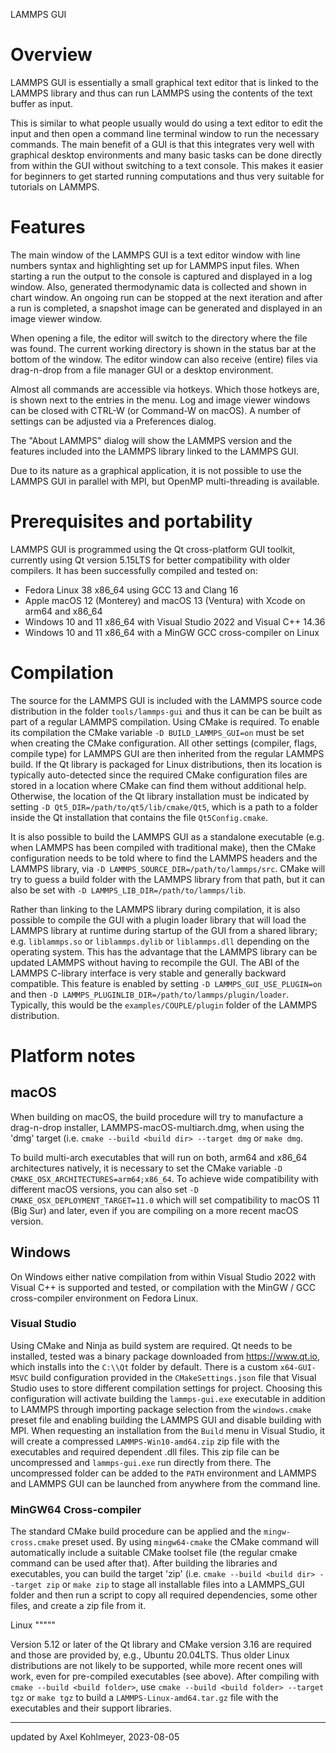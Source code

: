 LAMMPS GUI

# Overview

LAMMPS GUI is essentially a small graphical text editor that is linked
to the LAMMPS library and thus can run LAMMPS using the contents of the
text buffer as input.

This is similar to what people usually would do using a text editor to
edit the input and then open a command line terminal window to run the
necessary commands.  The main benefit of a GUI is that this integrates
very well with graphical desktop environments and many basic tasks can
be done directly from within the GUI without switching to a text
console.  This makes it easier for beginners to get started running
computations and thus very suitable for tutorials on LAMMPS.

# Features

The main window of the LAMMPS GUI is a text editor window with line
numbers syntax and highlighting set up for LAMMPS input files.  When
starting a run the output to the console is captured and displayed in a
log window.  Also, generated thermodynamic data is collected and shown
in chart window.  An ongoing run can be stopped at the next iteration
and after a run is completed, a snapshot image can be generated and
displayed in an image viewer window.

When opening a file, the editor will switch to the directory where the
file was found.  The current working directory is shown in the status
bar at the bottom of the window. The editor window can also receive
(entire) files via drag-n-drop from a file manager GUI or a desktop
environment.

Almost all commands are accessible via hotkeys. Which those hotkeys are,
is shown next to the entries in the menu.  Log and image viewer windows
can be closed with CTRL-W (or Command-W on macOS).
A number of settings can be adjusted via a Preferences dialog.

The "About LAMMPS" dialog will show the LAMMPS version and the features
included into the LAMMPS library linked to the LAMMPS GUI.

Due to its nature as a graphical application, it is not possible to use
the LAMMPS GUI in parallel with MPI, but OpenMP multi-threading is
available.

# Prerequisites and portability

LAMMPS GUI is programmed using the Qt cross-platform GUI toolkit,
currently using Qt version 5.15LTS for better compatibility with older
compilers. It has been successfully compiled and tested on:

- Fedora Linux 38 x86\_64 using GCC 13 and Clang 16
- Apple macOS 12 (Monterey) and macOS 13 (Ventura) with Xcode on arm64 and x86\_64
- Windows 10 and 11 x86_64 with Visual Studio 2022 and Visual C++ 14.36
- Windows 10 and 11 x86_64 with a MinGW GCC cross-compiler on Linux

# Compilation

The source for the LAMMPS GUI is included with the LAMMPS source code
distribution in the folder `tools/lammps-gui` and thus it can be can be
built as part of a regular LAMMPS compilation.  Using CMake is required.
To enable its compilation the CMake variable `-D BUILD_LAMMPS_GUI=on`
must be set when creating the CMake configuration.  All other settings
(compiler, flags, compile type) for LAMMPS GUI are then inherited from
the regular LAMMPS build.  If the Qt library is packaged for Linux
distributions, then its location is typically auto-detected since the
required CMake configuration files are stored in a location where CMake
can find them without additional help.  Otherwise, the location of the
Qt library installation must be indicated by setting `-D
Qt5_DIR=/path/to/qt5/lib/cmake/Qt5`, which is a path to a folder inside
the Qt installation that contains the file `Qt5Config.cmake`.

It is also possible to build the LAMMPS GUI as a standalone executable
(e.g. when LAMMPS has been compiled with traditional make), then the
CMake configuration needs to be told where to find the LAMMPS headers
and the LAMMPS library, via `-D LAMMPS_SOURCE_DIR=/path/to/lammps/src`.
CMake will try to guess a build folder with the LAMMPS library from that
path, but it can also be set with `-D LAMMPS_LIB_DIR=/path/to/lammps/lib`.

Rather than linking to the LAMMPS library during compilation, it is also
possible to compile the GUI with a plugin loader library that will load
the LAMMPS library at runtime during startup of the GUI from a shared
library; e.g. `liblammps.so` or `liblammps.dylib` or `liblammps.dll`
depending on the operating system.  This has the advantage that the
LAMMPS library can be updated LAMMPS without having to recompile the
GUI.  The ABI of the LAMMPS C-library interface is very stable and
generally backward compatible.  This feature is enabled by setting `-D
LAMMPS_GUI_USE_PLUGIN=on` and then `-D
LAMMPS_PLUGINLIB_DIR=/path/to/lammps/plugin/loader`. Typically, this
would be the `examples/COUPLE/plugin` folder of the LAMMPS distribution.

# Platform notes

## macOS

When building on macOS, the build procedure will try to manufacture a
drag-n-drop installer, LAMMPS-macOS-multiarch.dmg, when using the 'dmg'
target (i.e. `cmake --build <build dir> --target dmg` or `make dmg`.

To build multi-arch executables that will run on both, arm64 and x86_64
architectures natively, it is necessary to set the CMake variable `-D
CMAKE_OSX_ARCHITECTURES=arm64;x86_64`.  To achieve wide compatibility
with different macOS versions, you can also set `-D
CMAKE_OSX_DEPLOYMENT_TARGET=11.0` which will set compatibility to macOS
11 (Big Sur) and later, even if you are compiling on a more recent macOS
version.


## Windows

On Windows either native compilation from within Visual Studio 2022 with
Visual C++ is supported and tested, or compilation with the MinGW / GCC
cross-compiler environment on Fedora Linux.

### Visual Studio

Using CMake and Ninja as build system are required. Qt needs to be
installed, tested was a binary package downloaded from
https://www.qt.io, which installs into the `C:\\Qt` folder by default.
There is a custom `x64-GUI-MSVC` build configuration provided in the
`CMakeSettings.json` file that Visual Studio uses to store different
compilation settings for project.  Choosing this configuration will
activate building the `lammps-gui.exe` executable in addition to LAMMPS
through importing package selection from the `windows.cmake` preset
file and enabling building the LAMMPS GUI and disable building with MPI.
When requesting an installation from the `Build` menu in Visual Studio,
it will create a compressed `LAMMPS-Win10-amd64.zip` zip file with the
executables and required dependent .dll files.  This zip file can be
uncompressed and `lammps-gui.exe` run directly from there.  The
uncompressed folder can be added to the `PATH` environment and LAMMPS
and LAMMPS GUI can be launched from anywhere from the command line.

### MinGW64 Cross-compiler

The standard CMake build procedure can be applied and the
`mingw-cross.cmake` preset used. By using `mingw64-cmake` the CMake
command will automatically include a suitable CMake toolset file (the
regular cmake command can be used after that).  After building the
libraries and executables, you can build the target 'zip'
(i.e. `cmake --build <build dir> --target zip` or `make zip`
to stage all installable files into a LAMMPS_GUI folder and then
run a script to copy all required dependencies, some other files,
and create a zip file from it.

Linux
"""""

Version 5.12 or later of the Qt library and CMake version 3.16 are
required and those are provided by, e.g., Ubuntu 20.04LTS.  Thus older
Linux distributions are not likely to be supported, while more recent
ones will work, even for pre-compiled executables (see above).  After
compiling with `cmake --build <build folder>`, use
`cmake --build <build folder> --target tgz` or `make tgz` to build
a `LAMMPS-Linux-amd64.tar.gz` file with the executables and their
support libraries.

--------

updated by Axel Kohlmeyer, 2023-08-05
